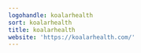 ```yaml
---
logohandle: koalarhealth
sort: koalarhealth
title: koalarhealth
website: 'https://koalarhealth.com/'
---
```

